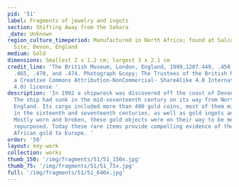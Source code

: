 ```yaml
---
pid: '51'
label: Fragments of jewelry and ingots
section: Shifting Away from the Sahara
_date: Unknown
region_culture_timeperiod: Manufactured in North Africa; found at Salcombe Cannon
  Site, Devon, England
medium: Gold
dimensions: Smallest 2 x 1.2 cm; largest 3 x 2.1 cm
credit_line: 'The British Museum, London, England, 1999,1207.449, .450, .460, .461,
  .465, .470, and .474. Photograph &copy; The Trustees of the British Museum. Shared under
  a Creative Commons Attribution-NonCommercial- ShareAlike 4.0 International (CC BY-NC-SA
  4.0) license '
description: 'In 1992 a shipwreck was discovered off the coast of Devon, England.
  The ship had sunk in the mid-seventeenth century on its way from North Africa to
  England. Its cargo included more than 400 gold coins, most of them minted in Morocco
  in the sixteenth and seventeenth centuries, as well as gold ingots and jewelry.
  Mostly worn and broken, these gold objects were on their way to be melted down and
  repurposed. Today these rare items provide compelling evidence of the export of
  African gold to Europe. '
order: '50'
layout: key-work
collection: works
thumb_150: '/img/fragments/51/51_150x.jpg'
thumb_75: '/img/fragments/51/51_75x.jpg'
full: '/img/fragments/51/51_640x.jpg'
---
```

